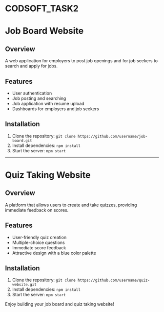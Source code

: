 # CODSOFT_TASK2

# Job Board Website

## Overview
A web application for employers to post job openings and for job seekers to search and apply for jobs.

## Features
- User authentication
- Job posting and searching
- Job application with resume upload
- Dashboards for employers and job seekers


## Installation
1. Clone the repository: `git clone https://github.com/username/job-board.git`
2. Install dependencies: `npm install`
3. Start the server: `npm start`

---


# Quiz Taking Website

## Overview
A platform that allows users to create and take quizzes, providing immediate feedback on scores.

## Features
- User-friendly quiz creation
- Multiple-choice questions
- Immediate score feedback
- Attractive design with a blue color palette


## Installation
1. Clone the repository: `git clone https://github.com/username/quiz-website.git`
2. Install dependencies: `npm install`
3. Start the server: `npm start`

Enjoy building your job board and quiz taking website!
